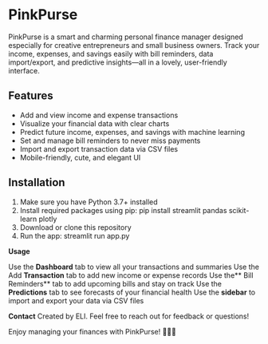 # PinkPurse

PinkPurse is a smart and charming personal finance manager designed especially for creative entrepreneurs and small business owners. Track your income, expenses, and savings easily with bill reminders, data import/export, and predictive insights—all in a lovely, user-friendly interface.

## Features

- Add and view income and expense transactions  
- Visualize your financial data with clear charts  
- Predict future income, expenses, and savings with machine learning  
- Set and manage bill reminders to never miss payments  
- Import and export transaction data via CSV files  
- Mobile-friendly, cute, and elegant UI  

## Installation

1. Make sure you have Python 3.7+ installed  
2. Install required packages using pip:
   pip install streamlit pandas scikit-learn plotly
3. Download or clone this repository
4. Run the app:
   streamlit run app.py
   
**Usage**

Use the **Dashboard** tab to view all your transactions and summaries
Use the Add **Transaction** tab to add new income or expense records
Use the** Bill Reminders** tab to add upcoming bills and stay on track
Use the **Predictions** tab to see forecasts of your financial health
Use the **sidebar** to import and export your data via CSV files

**Contact**
Created by ELI. Feel free to reach out for feedback or questions!

Enjoy managing your finances with PinkPurse! 💖🎀👜
   
   
